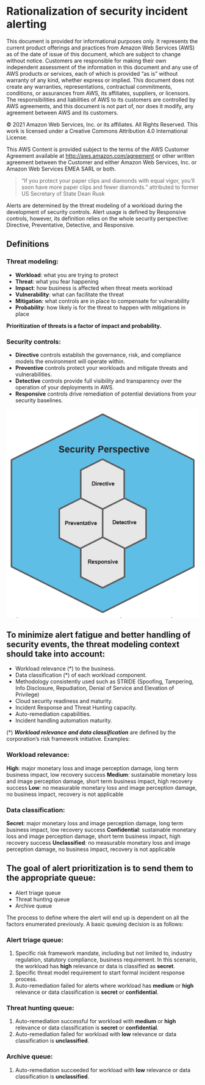 # Rationalization of security incident alerting
This document is provided for informational purposes only. It represents the current product offerings and practices from Amazon Web Services (AWS) as of the date of issue of this document, which are subject to change without notice. Customers are responsible for making their own independent assessment of the information in this document and any use of AWS products or services, each of which is provided “as is” without warranty of any kind, whether express or implied. This document does not create any warranties, representations, contractual commitments, conditions, or assurances from AWS, its affiliates, suppliers, or licensors. The responsibilities and liabilities of AWS to its customers are controlled by AWS agreements, and this document is not part of, nor does it modify, any agreement between AWS and its customers.

© 2021 Amazon Web Services, Inc. or its affiliates. All Rights Reserved. This work is licensed under a Creative Commons Attribution 4.0 International License.

This AWS Content is provided subject to the terms of the AWS Customer Agreement available at http://aws.amazon.com/agreement or other written agreement between the Customer and either Amazon Web Services, Inc. or Amazon Web Services EMEA SARL or both.

> “If you protect your paper clips and diamonds with equal vigor, you’ll soon have more paper clips and fewer diamonds.” attributed to former US Secretary of State Dean Rusk

Alerts are determined by the threat modeling of a workload during the development of security controls. Alert usage is defined by Responsive controls, however, its definition relies on the whole security perspective: Directive, Preventative, Detective, and Responsive. 

## Definitions

### Threat modeling:

* **Workload**: what you are trying to protect
* **Threat**: what you fear happening
* **Impact**: how business is affected when threat meets workload
* **Vulnerability**: what can facilitate the threat
* **Mitigation**: what controls are in place to compensate for vulnerability
* **Probability**: how likely is for the threat to happen with mitigations in place

**Prioritization of threats is a factor of impact and probability.**

### Security controls:

* **Directive** controls establish the governance, risk, and compliance models the environment will operate within.
* **Preventive** controls protect your workloads and mitigate threats and vulnerabilities. 
* **Detective** controls provide full visibility and transparency over the operation of your deployments in AWS. 
* **Responsive** controls drive remediation of potential deviations from your security baselines.


![Image](/images/image-caf-sec.png)

## To minimize alert fatigue and better handling of security events, the threat modeling context should take into account:

* Workload relevance (*) to the business.
* Data classification (*) of each workload component.
* Methodology consistently used such as STRIDE (Spoofing, Tampering, Info Disclosure, Repudiation, Denial of Service and Elevation of Privilege) 
* Cloud security readiness and maturity.
* Incident Response and Threat Hunting capacity.
* Auto-remediation capabilities.
* Incident handling automation maturity.


(*) ***Workload relevance and data classification*** are defined by the corporation’s risk framework initiative. Examples:

### Workload relevance: 

**High**: major monetary loss and image perception damage, long term business impact, low recovery success
**Medium**: sustainable monetary loss and image perception damage, short term business impact, high recovery success
**Low**: no measurable monetary loss and image perception damage, no business impact, recovery is not applicable

### Data classification:

**Secret**: major monetary loss and image perception damage, long term business impact, low recovery success
**Confidential**: sustainable monetary loss and image perception damage, short term business impact, high recovery success
**Unclassified**: no measurable monetary loss and image perception damage, no business impact, recovery is not applicable


## The goal of alert prioritization is to send them to the appropriate queue:

* Alert triage queue
* Threat hunting queue
* Archive queue


The process to define where the alert will end up is dependent on all the factors enumerated previously. A basic queuing decision is as follows:

### Alert triage queue:

1. Specific risk framework mandate, including but not limited to, industry regulation, statutory compliance, business requirement. In this scenario, the workload has **high** relevance or data is classified as **secret**.
2. Specific threat model requirement to start formal incident response process.
3. Auto-remediation failed for alerts where workload has **medium** or **high** relevance or data classification is **secret** or **confidential**.

### **Threat hunting queue**:

1. Auto-remediation successful for workload with **medium** or **high** relevance or data classification is **secret** or **confidential**.
2. Auto-remediation failed for workload with **low** relevance or data classification is **unclassified**.

### Archive queue:

1. Auto-remediation succeeded for workload with **low** relevance or data classification is **unclassified**.
